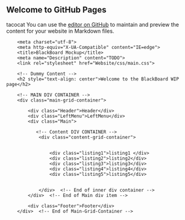 ## Welcome to GitHub Pages
tacocat
You can use the [editor on GitHub](https://github.com/NarrowCoconut/SameHomeHacks2020/edit/master/README.md) to maintain and preview the content for your website in Markdown files.

        <meta charset="utf-8">
        <meta http-equiv="X-UA-Compatible" content="IE=edge">
        <title>BlackBoard Mockup</title>
        <meta name="Description" content="TODO">
        <link rel="stylesheet" href="Website/css/main.css"> 
        
        <!-- Dummy Content -->
        <h2 style="text-align: center">Welcome to the BlackBoard WIP page</h2>
        
        <!-- MAIN DIV CONTAINER -->
        <div class="main-grid-container">
            
            <div class="Header">Header</div>
            <div class="LeftMenu">LeftMenu</div>
            <div class="Main">
                
               <!-- Content DIV CONTAINER --> 
                <div class="content-grid-container"> 
                    
                    
                    <div class="listing1">listing1 </div>
                    <div class="listing2">listing2</div>
                    <div class="listing3">listing3</div>
                    <div class="listing4">listing4</div>
                    <div class="listing5">listing5</div>
                
                
                </div>  <!-- End of inner div container -->
            </div>  <!-- End of Main div item -->
            
            <div class="Footer">Footer</div>
        </div>  <!-- End of Main-Grid-Container -->
    
